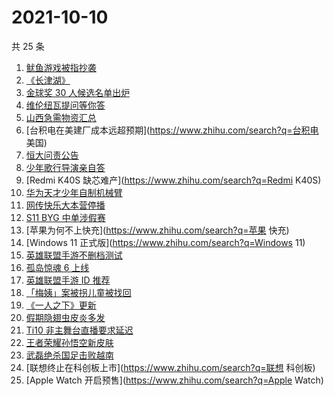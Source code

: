 # 2021-10-10

共 25 条

<!-- BEGIN ZHIHUSEARCH -->
<!-- 最后更新时间 Sun Oct 10 2021 13:07:19 GMT+0800 (China Standard Time) -->
1. [鱿鱼游戏被指抄袭](https://www.zhihu.com/search?q=鱿鱼游戏)
1. [《长津湖》](https://www.zhihu.com/search?q=长津湖)
1. [金球奖 30 人候选名单出炉](https://www.zhihu.com/search?q=金球奖)
1. [维伦纽瓦提问等你答](https://www.zhihu.com/search?q=维伦纽瓦)
1. [ 山西急需物资汇总](https://www.zhihu.com/search?q=山西)
1. [台积电在美建厂成本远超预期](https://www.zhihu.com/search?q=台积电 美国)
1. [恒大问责公告](https://www.zhihu.com/search?q=恒大)
1. [少年歌行导演亲自答](https://www.zhihu.com/search?q=少年歌行)
1. [Redmi K40S 缺芯难产](https://www.zhihu.com/search?q=Redmi K40S)
1. [华为天才少年自制机械臂](https://www.zhihu.com/search?q=稚晖)
1. [网传快乐大本营停播](https://www.zhihu.com/search?q=快乐大本营)
1. [S11 BYG 中单涉假赛](https://www.zhihu.com/search?q=byg)
1. [苹果为何不上快充](https://www.zhihu.com/search?q=苹果 快充)
1. [Windows 11 正式版](https://www.zhihu.com/search?q=Windows 11)
1. [英雄联盟手游不删档测试](https://www.zhihu.com/search?q=英雄联盟手游)
1. [孤岛惊魂 6 上线](https://www.zhihu.com/search?q=孤岛惊魂6)
1. [英雄联盟手游 ID 推荐](https://www.zhihu.com/search?q=英雄联盟手游id)
1. [「梅姨」案被拐儿童被找回](https://www.zhihu.com/search?q=梅姨)
1. [《一人之下》更新](https://www.zhihu.com/search?q=一人之下)
1. [假期隐翅虫皮炎多发](https://www.zhihu.com/search?q=隐翅虫)
1. [Ti10 非主舞台直播要求延迟](https://www.zhihu.com/search?q=ti10直播)
1. [王者荣耀孙悟空新皮肤](https://www.zhihu.com/search?q=孙悟空皮肤)
1. [武磊绝杀国足击败越南](https://www.zhihu.com/search?q=中国男足)
1. [联想终止在科创板上市](https://www.zhihu.com/search?q=联想 科创板)
1. [Apple Watch 开启预售](https://www.zhihu.com/search?q=Apple Watch)
<!-- END ZHIHUSEARCH -->
